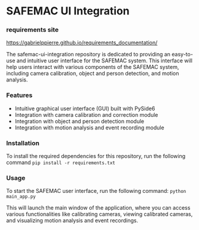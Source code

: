 # SAFEMAC UI Integration
### requirements site
https://gabrielppierre.github.io/requirements_documentation/

The safemac-ui-integration repository is dedicated to providing an easy-to-use and intuitive user interface for the SAFEMAC system. This interface will help users interact with various components of the SAFEMAC system, including camera calibration, object and person detection, and motion analysis.

### Features
- Intuitive graphical user interface (GUI) built with PySide6
- Integration with camera calibration and correction module
- Integration with object and person detection module
- Integration with motion analysis and event recording module

### Installation
To install the required dependencies for this repository, run the following command
``` pip install -r requirements.txt ```

### Usage
To start the SAFEMAC user interface, run the following command:
``` python main_app.py ```

This will launch the main window of the application, where you can access various functionalities like calibrating cameras, viewing calibrated cameras, and visualizing motion analysis and event recordings.
